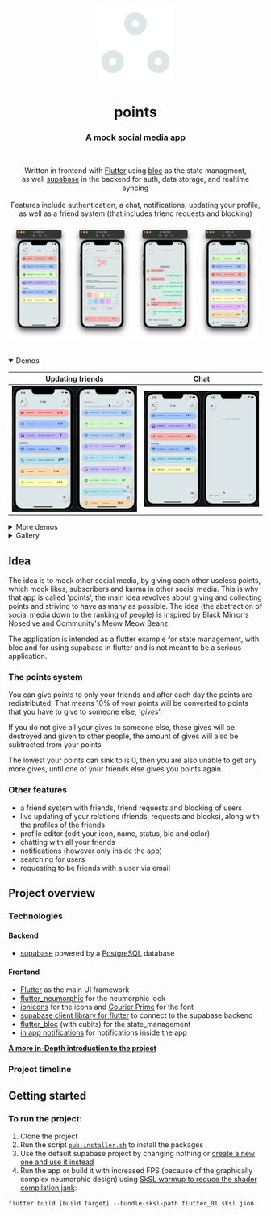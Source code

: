<p align="center">
    <img width="150pixels" src=".github/logo-white.png">
</p>

<h1 align="center">points</h1>
<h3 align="center">A mock social media app</h3>

<br>

<p align="center">
    Written in frontend with <a Dart and href="https://flutter.dev">Flutter</a> using <a href="https://pub.dev/packages/bloc">bloc</a> as the state managment,<br> 
    as well <a href="https://supabase.com">supabase</a> in the backend for auth, data storage, and realtime syncing <br><br>
    Features include authentication, a chat, notifications, updating your profile, <br>as well as a friend system (that includes friend requests and blocking)
</p>

<p float="center">
  <img src=".github/home.png" width="24%">
  <img src=".github/profile.png" width="24%">
  <img src=".github/chat.png" width="24%">
  <img src=".github/user-discovery.png" width="24%">  
</p>

<br>

<!---
    Design of the supabase.md heavily inspired by: 
    https://github.com/robertodoering/harpy/blob/master/README.md
--->

<details open>
  <summary>Demos</summary>
  
  | **Updating friends** | **Chat** |
  | :---: | :---: |
  | <kbd><img src=".github/relations-demo.gif"/></kbd> | <kbd><img src=".github/chat-demo.gif"/></kbd>
</details>

<details>
    <summary>More demos</summary>

   | **Sign in** | **Searching for users**| **Profile** |
   |:---:| :---: | :---: |
   | <kbd><img src=".github/sign-in-demo.gif"/></kbd> | <kbd><img src=".github/user-discovery-demo.gif"/></kbd> | <kbd><img src=".github/profile-demo.gif"/></kbd> |

   | **Notifications demo** | **Giving points** |
   |:---:| :---: |
   | <kbd><img src=".github/notifications-demo.gif"/></kbd> | <kbd><img src=".github/give-points-demo.gif"/></kbd>
     
</details>

<details>
  <summary>Gallery</summary>

  | <kbd><img src=".github/home.png"/></kbd> | <kbd><img src=".github/home-menu.png"/></kbd> | <kbd><img src=".github/info.png"/></kbd> |
  | :---: | :---: | :---: |
  | <kbd><img src=".github/give-points.png"/></kbd> | <kbd><img src=".github/friend-close.png"/></kbd> | <kbd><img src=".github/chat.png"/></kbd> |
  | <kbd><img src=".github/points.png"/></kbd> | <kbd><img src=".github/user-discovery.png"/></kbd> | <kbd><img src=".github/user-discovery-email.png"/></kbd> |
  | <kbd><img src=".github/profile.png"/></kbd> | <kbd><img src=".github/notification-options.png"/></kbd> | <kbd><img src=".github/notifications.png"/></kbd> |
</details>

## Idea
The idea is to mock other social media, by giving each other useless points, 
which mock likes, subscribers and karma in other social media.
This is why that app is called 'points',
the main idea revolves about giving and collecting points
and striving to have as many as possible.
The idea (the abstraction of social media down to the ranking of people)
is inspired by Black Mirror's Nosedive and Community's Meow Meow Beanz.

The application is intended as a flutter example for state management,
with bloc and for using supabase in flutter
and is not meant to be a serious application.

### The points system
You can give points to only your friends and
after each day the points are redistributed.
That means 10% of your points will be converted to points
that you have to give to someone else, '*gives*'.

If you do not give all your gives to someone else,
these gives will be destroyed and given to other people,
the amount of gives will also be subtracted from your points.

The lowest your points can sink to is 0,
then you are also unable to get any more gives,
until one of your friends else gives you points again.

### Other features
- a friend system with friends, friend requests and blocking of users
- live updating of your relations (friends, requests and blocks),
  along with the profiles of the friends
- profile editor (edit your icon, name, status, bio and color)
- chatting with all your friends
- notifications (however only inside the app)
- searching for users
- requesting to be friends with a user via email

## Project overview
### Technologies
#### Backend
- [supabase](https://supabase.com) powered by a [PostgreSQL](https://postgresql.org) database

#### Frontend
- [Flutter](https://flutter.dev) as the main UI framework
- [flutter_neumorphic](https://pub.dev/packages/flutter_neumorphic) for the neumorphic look
- [ionicons](https://pub.dev/packages/ionicons) for the icons and [Courier Prime](https://fonts.google.com/specimen/Courier+Prime) for the font
- [supabase client library for flutter](https://pub.dev/packages/supabase) to connect to the supabase backend
- [flutter_bloc](https://pub.dev/packages/flutter_bloc) (with cubits) for the state_management
- [in app notifications](https://pub.dev/packages/in_app_notification) for notifications inside the app

[**A more in-Depth introduction to the project**](docs/project-overview.md)

<a><h3>Project timeline</h3></a>

## Getting started
### To run the project:
1. Clone the project
2. Run the script [`pub-installer.sh`](https://github.com/bit-burger/points/blob/develop/pub-installer.sh) to install the packages
3. Use the default supabase project by changing nothing
or [create a new one and use it instead](docs/supabase.md)
5. Run the app or build it with increased FPS (because of the graphically complex neumorphic design)
using [SkSL warmup to reduce the shader compilation jank](https://docs.flutter.dev/perf/rendering/shader):
```
flutter build [build target] --bundle-sksl-path flutter_01.sksl.json
```
